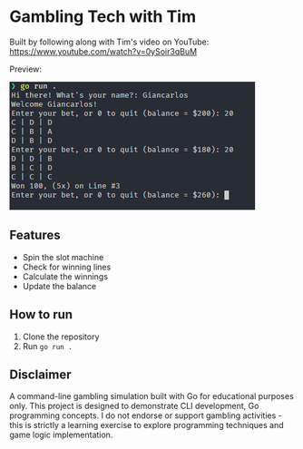 # Gambling Tech with Tim

Built by following along with Tim's video on YouTube: https://www.youtube.com/watch?v=0ySoir3qBuM

Preview:

![Demo](./demo.png)

## Features
- Spin the slot machine
- Check for winning lines
- Calculate the winnings
- Update the balance

## How to run
1. Clone the repository
2. Run `go run .`

## Disclaimer

A command-line gambling simulation built with Go for educational purposes only. This project is designed to demonstrate CLI development, Go programming concepts. I do not endorse or support gambling activities - this is strictly a learning exercise to explore programming techniques and game logic implementation.